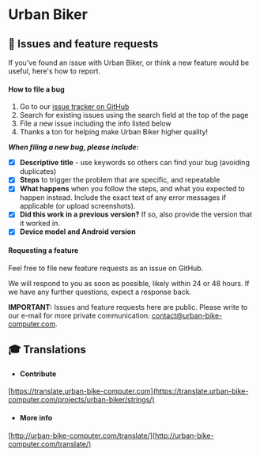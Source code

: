 # Urban Biker


##  :loudspeaker: Issues and feature requests

If you've found an issue with Urban Biker, or think a new feature would be useful, here's how to report.

#### How to file a bug

1. Go to our [issue tracker on GitHub](https://github.com/Sublimis/UrbanBiker/issues)
2. Search for existing issues using the search field at the top of the page
3. File a new issue including the info listed below
4. Thanks a ton for helping make Urban Biker higher quality!

_**When filing a new bug, please include:**_

- [x] **Descriptive title** - use keywords so others can find your bug (avoiding duplicates)
- [x] **Steps** to trigger the problem that are specific, and repeatable
- [x] **What happens** when you follow the steps, and what you expected to happen instead. Include the exact text of any error messages if applicable (or upload screenshots).
- [x] **Did this work in a previous version?** If so, also provide the version that it worked in.
- [x] **Device model and Android version**

#### Requesting a feature

Feel free to file new feature requests as an issue on GitHub.

We will respond to you as soon as possible, likely within 24 or 48 hours. If we have any further questions, expect a response back.

**IMPORTANT:** Issues and feature requests here are public. Please write to our e-mail for more private communication: contact@urban-bike-computer.com.



##  :mortar_board: Translations

 - #### Contribute

[https://translate.urban-bike-computer.com](https://translate.urban-bike-computer.com/projects/urban-biker/strings/)


 - #### More info

[http://urban-bike-computer.com/translate/](http://urban-bike-computer.com/translate/)


